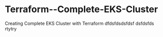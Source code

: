 # Terraform--Complete-EKS-Cluster
Creating Complete EKS Cluster with Terraform
dfdsfdsdsfdsf
dsfdsfds
rtytry
